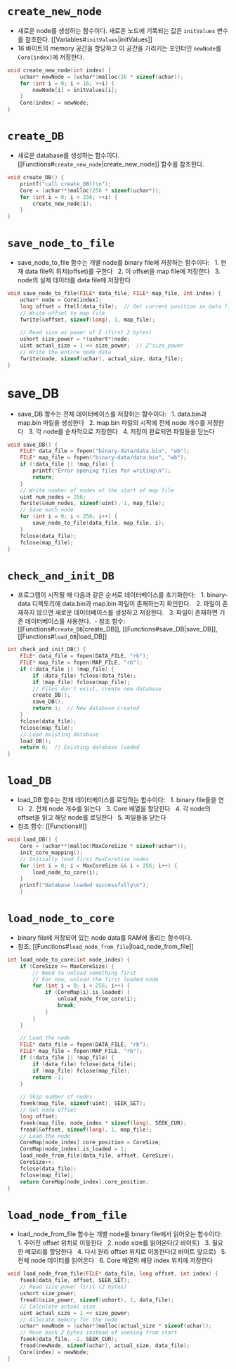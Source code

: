 # `create_new_node`
-  새로운 node를 생성하는 함수이다. 새로운 노드에 기록되는 값은 `initValues` 변수를 참조한다. [[Variables#`initValues`|initValues]]
- 16 바이트의 memory 공간을 할당하고 이 공간을 가리키는 포인터인 `newNode`를 `Core[index]`에 저장한다. 
```c
void create_new_node(int index) {
    uchar* newNode = (uchar*)malloc(16 * sizeof(uchar));
    for (int i = 0; i < 16; ++i) {
        newNode[i] = initValues[i];
    }
    Core[index] = newNode;
}
```

# `create_DB`
- 새로운 database를 생성하는 함수이다. [[Functions#`create_new_node`|create_new_node]] 함수를 참조한다. 
```c
void create_DB() {
    printf("call create_DB()\n");
    Core = (uchar**)malloc(256 * sizeof(uchar*));
    for (int i = 0; i < 256; ++i) {
        create_new_node(i);
    }
}
```

# `save_node_to_file`
- save_node_to_file 함수는 개별 node를 binary file에 저장하는 함수이다:
  1. 현재 data file의 위치(offset)를 구한다
  2. 이 offset을 map file에 저장한다
  3. node의 실제 데이터를 data file에 저장한다
```c
void save_node_to_file(FILE* data_file, FILE* map_file, int index) {
    uchar* node = Core[index];
    long offset = ftell(data_file);  // Get current position in data file
    // Write offset to map file
    fwrite(&offset, sizeof(long), 1, map_file);
    
    // Read size as power of 2 (first 2 bytes)
    ushort size_power = *(ushort*)node;
    uint actual_size = 1 << size_power;  // 2^size_power
    // Write the entire node data
    fwrite(node, sizeof(uchar), actual_size, data_file);
}
```

# save_DB
- save_DB 함수는 전체 데이터베이스를 저장하는 함수이다:
  1. data.bin과 map.bin 파일을 생성한다
  2. map.bin 파일의 시작에 전체 node 개수를 저장한다
  3. 각 node를 순차적으로 저장한다
  4. 저장이 완료되면 파일들을 닫는다
```c
void save_DB() {
    FILE* data_file = fopen("binary-data/data.bin", "wb");
    FILE* map_file = fopen("binary-data/data.bin", "wb");
    if (!data_file || !map_file) {
        printf("Error opening files for writing\n");
        return;
    }
    // Write number of nodes at the start of map file
    uint num_nodes = 256;
    fwrite(&num_nodes, sizeof(uint), 1, map_file);
    // Save each node
    for (int i = 0; i < 256; i++) {
        save_node_to_file(data_file, map_file, i);
    }
    fclose(data_file);
    fclose(map_file);
}
```

# `check_and_init_DB`
- 프로그램이 시작될 때 다음과 같은 순서로 데이터베이스를 초기화한다:
  1. binary-data 디렉토리에 data.bin과 map.bin 파일이 존재하는지 확인한다.
  2. 파일이 존재하지 않으면 새로운 데이터베이스를 생성하고 저장한다.
  3. 파일이 존재하면 기존 데이터베이스를 사용한다.
 - 참조 함수: [[Functions#`create_DB`|create_DB]], [[Functions#save_DB|save_DB]], [[Functions#`load_DB`|load_DB]]
```c
int check_and_init_DB() {
    FILE* data_file = fopen(DATA_FILE, "rb");
    FILE* map_file = fopen(MAP_FILE, "rb");
    if (!data_file || !map_file) {
        if (data_file) fclose(data_file);
        if (map_file) fclose(map_file);
        // Files don't exist, create new database
        create_DB();
        save_DB();
        return 1;  // New database created
    }
    fclose(data_file);
    fclose(map_file);
    // Load existing database
    load_DB();
    return 0;  // Existing database loaded
}
```

# `load_DB`
- load_DB 함수는 전체 데이터베이스를 로딩하는 함수이다:
  1. binary file들을 연다
  2. 전체 node 개수를 읽는다
  3. Core 배열을 할당한다
  4. 각 node의 offset을 읽고 해당 node를 로딩한다
  5. 파일들을 닫는다
- 참조 함수: [[Functions#]]
```c
void load_DB() {
    Core = (uchar**)malloc(MaxCoreSize * sizeof(uchar*));
    init_core_mapping();
    // Initially load first MaxCoreSize nodes
    for (int i = 0; i < MaxCoreSize && i < 256; i++) {
        load_node_to_core(i);
    }
    printf("Database loaded successfully\n");
    }
```

# `load_node_to_core`
- binary file에 저장되어 있는 node data를 RAM에 올리는 함수이다. 
- 참조: [[Functions#`load_node_from_file`|load_node_from_file]]
```c
int load_node_to_core(int node_index) {
    if (CoreSize >= MaxCoreSize) {
        // Need to unload something first
        // For now, unload the first loaded node
        for (int i = 0; i < 256; i++) {
            if (CoreMap[i].is_loaded) {
                unload_node_from_core(i);
                break;
            }
        }
    }
  
    // Load the node
    FILE* data_file = fopen(DATA_FILE, "rb");
    FILE* map_file = fopen(MAP_FILE, "rb");
    if (!data_file || !map_file) {
        if (data_file) fclose(data_file);
        if (map_file) fclose(map_file);
        return -1;
    }
  
    // Skip number of nodes
    fseek(map_file, sizeof(uint), SEEK_SET);
    // Get node offset
    long offset;
    fseek(map_file, node_index * sizeof(long), SEEK_CUR);
    fread(&offset, sizeof(long), 1, map_file);
    // Load the node
    CoreMap[node_index].core_position = CoreSize;
    CoreMap[node_index].is_loaded = 1;
    load_node_from_file(data_file, offset, CoreSize);
    CoreSize++;
    fclose(data_file);
    fclose(map_file);
    return CoreMap[node_index].core_position;
}
```
# `load_node_from_file`
- load_node_from_file 함수는 개별 node를 binary file에서 읽어오는 함수이다:
  1. 주어진 offset 위치로 이동한다
  2. node size를 읽어온다(2 바이트)
  3. 필요한 메모리를 할당한다
  4. 다시 원리 offset 위치로 이동한다(2 바이트 앞으로)
  5. 전체 node 데이터를 읽어온다
  6. Core 배열의 해당 index 위치에 저장한다
```c
void load_node_from_file(FILE* data_file, long offset, int index) {
    fseek(data_file, offset, SEEK_SET);
    // Read size power first (2 bytes)
    ushort size_power;
    fread(&size_power, sizeof(ushort), 1, data_file);
    // Calculate actual size
    uint actual_size = 1 << size_power;
    // Allocate memory for the node
    uchar* newNode = (uchar*)malloc(actual_size * sizeof(uchar));
    // Move back 2 bytes instead of seeking from start
    fseek(data_file, -2, SEEK_CUR);
    fread(newNode, sizeof(uchar), actual_size, data_file);
    Core[index] = newNode;
}
```